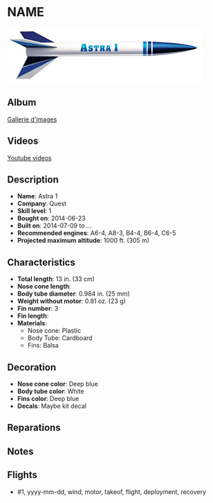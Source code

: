 # NAME

![Astra 1](images/quest-astra_1.jpg)

## Album

[Gallerie d'images](album.md)

## Videos

[Youtube videos](https://www.youtube.com/user/maroonedmorlock/videos)

## Description

- **Name**: Astra 1
- **Company**: Quest
- **Skill level**: 1
- **Bought on**: 2014-06-23
- **Built on**: 2014-07-09 to ...
- **Recommended engines**: A6-4, A8-3, B4-4, B6-4, C6-5
- **Projected maximum altitude**: 1000 ft. (305 m)

## Characteristics

- **Total length**: 13 in. (33 cm)
- **Nose cone length**: 
- **Body tube diameter**: 0.984 in. (25 mm)
- **Weight without motor**: 0.81 oz. (23 g)
- **Fin number**: 3
- **Fin length**: 
- **Materials**:
  - Nose cone: Plastic
  - Body Tube: Cardboard
  - Fins: Balsa

## Decoration

- **Nose cone color**: Deep blue
- **Body tube color**: White
- **Fins color**: Deep blue
- **Decals**: Maybe kit decal

## Reparations

## Notes

## Flights

- #1, yyyy-mm-dd, wind, motor, takeof, flight, deployment, recovery

